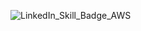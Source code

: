 ![LinkedIn_Skill_Badge_AWS](https://user-images.githubusercontent.com/91057035/151900354-fb268ee0-5193-41ad-98dd-14d7f832eef8.JPG)
